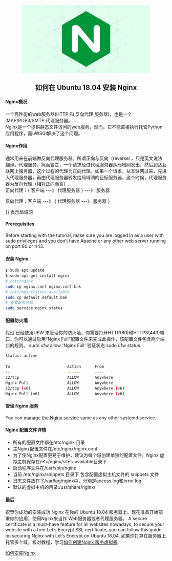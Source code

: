 <p align="center">
<img width="400" align="center" src="Assets/20190529160126.jpg"/>
<h2 align="center">如何在 Ubuntu 18.04 安装 Nginx</h2>
</p>

#### Nginx概况
一个高性能的web服务器(HTTP 和 反向代理 服务器)，也是一个 IMAP/POP3/SMTP 代理服务器。  
Nginx是一个提供静态文件访问的web服务，然而，它不能直接执行托管Python应用程序，而uWSGI解决了这个问题。

#### Nginx作用
通常用来在前端做反向代理服务器。所谓正向与反向（reverse），只是英文说法翻译。代理服务，简而言之，一个请求经过代理服务器从局域网发出，然后到达互联网上服务器，这个过程的代理为正向代理。如果一个请求，从互联网过来，先进入代理服务器，再由代理服务器转发给局域网的目标服务器，这个时候，代理服务器为反向代理（相对正向而言）.  
正向代理：{ 客户端 ---》 代理服务器 } ---》 服务器

反向代理：客户端 ---》 { 代理服务器 ---》 服务器 }

{} 表示局域网

#### Prerequisites
Before starting with the tutorial, make sure you are logged in as a user with sudo privileges and you don’t have Apache or any other web server running on port 80 or 443.

#### 安装 Nginx
  ``` bash
  $ sudo apt update
  $ sudo apt-get install nginx
  # /etc/nginx
  sudo cp nginx.conf nginx.conf.bak
  # /etc/nginx/sites-available
  sudo cp default default.bak  
  # 查看是否开启  
  sudo service nginx status
  ```

#### 配置防火墙
  假设 已经使用UFW 来管理你的防火墙，你需要打开HTTP(80)和HTTPS(443)端口。你可以通过启用“Nginx Full”配置文件来完成此操作，该配置文件包含两个端口的规则。
  sudo ufw allow 'Nginx Full'
  验证状态
  sudo ufw status
  ``` bash
  Status: active

  To                         Action      From
  --                         ------      ----
  22/tcp                     ALLOW       Anywhere
  Nginx Full                 ALLOW       Anywhere
  22/tcp (v6)                ALLOW       Anywhere (v6)
  Nginx Full (v6)            ALLOW       Anywhere (v6) 
  ```
  
#### 管理 Nginx 服务
  You can [manage the Nginx service](02.Commands.md) same as any other systemd service.

#### Nginx 配置文件详情  
  - 所有的配置文件都在/etc/nginx 目录  
  - 主Nginx配置文件在/etc/nginx/nginx.conf  
  - 为了使Nginx配置更易于维护，建议为每个域创建单独的配置文件。Nginx 虚拟主机保存在/etc/nginx/sites-available目录下
  - 启动程序文件在/usr/sbin/nginx  
  - 当前 /etc/nginx/snippets  目录下 包含配置虚拟主机文件的 snippets 文件
  - 日志文件放在了/var/log/nginx中，分别是access.log和error.log  
  - 默认的虚拟主机的目录:/usr/share/nginx/  

#### 最后
  祝贺你成功的安装成功 Nginx 在你的 Ubuntu 18.04 服务器上。现在准备开始部署你的应用，使用Nginx来当作 Web服务器或者代理服务器。
  A secure certificate is a must-have feature for all websites nowadays, to secure your website with a free Let’s Encrypt SSL certificate, you can follow this guide on securing Nginx with Let’s Encrypt on Ubuntu 18.04.
  如果你打算在服务器上托管多个域，核对教程，学习[如何创建Nginx 服务虚拟机](https://linuxize.com/post/how-to-set-up-nginx-server-blocks-on-ubuntu-18-04/)

[如何安装Nginx](https://linuxize.com/post/how-to-install-nginx-on-ubuntu-18-04/)
